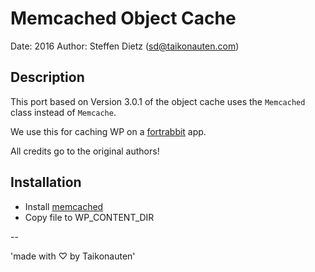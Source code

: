 # Memcached Object Cache

Date: 2016
Author: Steffen Dietz (sd@taikonauten.com)

## Description

This port based on Version 3.0.1 of the object cache uses the ```Memcached``` class instead of ```Memcache```.

We use this for caching WP on a [fortrabbit](https://www.fortrabbit.com/) app.

All credits go to the original authors!

## Installation

* Install [memcached](http://danga.com/memcached)
* Copy file to WP_CONTENT_DIR

--

'made with ♡ by Taikonauten'
